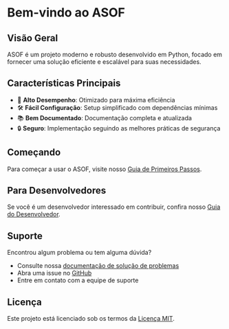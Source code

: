 # Bem-vindo ao ASOF

## Visão Geral

ASOF é um projeto moderno e robusto desenvolvido em Python, focado em fornecer uma solução eficiente e escalável para suas necessidades.

## Características Principais

- 🚀 **Alto Desempenho**: Otimizado para máxima eficiência
- 🛠️ **Fácil Configuração**: Setup simplificado com dependências mínimas
- 📚 **Bem Documentado**: Documentação completa e atualizada
- 🔒 **Seguro**: Implementação seguindo as melhores práticas de segurança

## Começando

Para começar a usar o ASOF, visite nosso [Guia de Primeiros Passos](user-guide/getting-started.md).

## Para Desenvolvedores

Se você é um desenvolvedor interessado em contribuir, confira nosso [Guia do Desenvolvedor](dev-guide/setup.md).

## Suporte

Encontrou algum problema ou tem alguma dúvida? 
- Consulte nossa [documentação de solução de problemas](dev-guide/troubleshooting.md)
- Abra uma issue no [GitHub](https://github.com/seu-usuario/ASOF/issues)
- Entre em contato com a equipe de suporte

## Licença

Este projeto está licenciado sob os termos da [Licença MIT](about/license.md). 